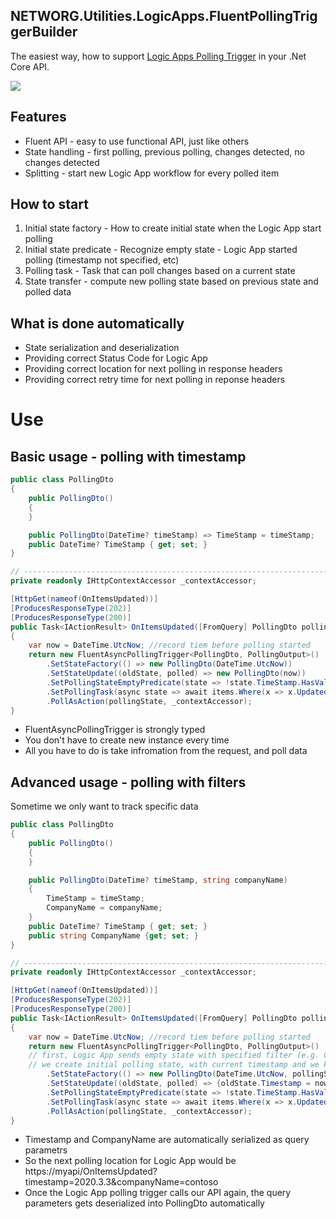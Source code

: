 NETWORG.Utilities.LogicApps.FluentPollingTriggerBuilder
---
The easiest way, how to support [Logic Apps Polling Trigger](https://docs.microsoft.com/en-us/azure/logic-apps/logic-apps-workflow-actions-triggers#trigger-multiple-runs) in your .Net Core API.

![](https://github.com/NETWORG/Utilities.LogicApps.FluentPollingTriggerBuilder/workflows/Build%20and%20test/badge.svg)

## Features
* Fluent API - easy to use functional API, just like others 
* State handling - first polling, previous polling, changes detected, no changes detected
* Splitting - start new Logic App workflow for every polled item

## How to start
1. Initial state factory - How to create initial state when the Logic App start polling
2. Initial state predicate - Recognize empty state - Logic App started polling (timestamp not specified, etc)
3. Polling task - Task that can poll changes based on a current state
4. State transfer - compute new polling state based on previous state and polled data

## What is done automatically
* State serialization and deserialization
* Providing correct Status Code for Logic App
* Providing correct location for next polling in response headers
* Providing correct retry time for next polling in reponse headers

# Use
## Basic usage - polling with timestamp
```cs
public class PollingDto
{
    public PollingDto()
    {
    }

    public PollingDto(DateTime? timeStamp) => TimeStamp = timeStamp;
    public DateTime? TimeStamp { get; set; }
}

// ------------------------------------------------------------------------
private readonly IHttpContextAccessor _contextAccessor;

[HttpGet(nameof(OnItemsUpdated))]
[ProducesResponseType(202)]
[ProducesResponseType(200)]
public Task<IActionResult> OnItemsUpdated([FromQuery] PollingDto pollingState)
{
    var now = DateTime.UtcNow; //record tiem before polling started
    return new FluentAsyncPollingTrigger<PollingDto, PollingOutput>()
        .SetStateFactory(() => new PollingDto(DateTime.UtcNow))
        .SetStateUpdate((oldState, polled) => new PollingDto(now))
        .SetPollingStateEmptyPredicate(state => !state.TimeStamp.HasValue) // timestamp empty, Logic App is polling for the first time
        .SetPollingTask(async state => await items.Where(x => x.UpdatedAt > state.TimeStamp).ToListAsync())
        .PollAsAction(pollingState, _contextAccessor);
}
```

* FluentAsyncPollingTrigger is strongly typed
* You don't have to create new instance every time
* All you have to do is take infromation from the request, and poll data

## Advanced usage - polling with filters
Sometime we only want to track specific data

```cs
public class PollingDto
{
    public PollingDto()
    {
    }

    public PollingDto(DateTime? timeStamp, string companyName)
    {
        TimeStamp = timeStamp;
        CompanyName = companyName;
    }
    public DateTime? TimeStamp { get; set; }
    public string CompanyName {get; set; }
}

// ------------------------------------------------------------------------
private readonly IHttpContextAccessor _contextAccessor;

[HttpGet(nameof(OnItemsUpdated))]
[ProducesResponseType(202)]
[ProducesResponseType(200)]
public Task<IActionResult> OnItemsUpdated([FromQuery] PollingDto pollingState)
{
    var now = DateTime.UtcNow; //record tiem before polling started
    return new FluentAsyncPollingTrigger<PollingDto, PollingOutput>()
    // first, Logic App sends empty state with specified filter (e.g. CompanyName)
    // we create initial polling state, with current timestamp and we keep, filter (CompanyName) unchanged
        .SetStateFactory(() => new PollingDto(DateTime.UtcNow, pollingState.CompanyName))
        .SetStateUpdate((oldState, polled) => {oldState.Timestamp = now; return oldState;})
        .SetPollingStateEmptyPredicate(state => !state.TimeStamp.HasValue) // timestamp empty, Logic App is polling for the first time
        .SetPollingTask(async state => await items.Where(x => x.UpdatedAt > state.TimeStamp && x.Company.Name == state.CompanyName).ToListAsync())
        .PollAsAction(pollingState, _contextAccessor);
}
```

* Timestamp and CompanyName are automatically serialized as query parametrs
* So the next polling location for Logic App would be https://myapi/OnItemsUpdated?timestamp=2020.3.3&companyName=contoso
* Once the Logic App polling trigger calls our API again, the query parameters gets deserialized into PollingDto automatically
